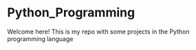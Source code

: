 # Python_Programming
Welcome here! This is my repo with some projects in the Python programming language
